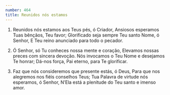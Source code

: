 ```yaml
---
number: 464
title: Reunidos nós estamos
---
```


1. Reunidos nós estamos aos Teus pés, ó Criador,
  Ansiosos esperamos Tuas bênçãos, Teu favor;
  Glorificado seja sempre Teu santo Nome, ó Senhor,
  E Teu reino anunciado para todo o pecador.

2. Ó Senhor, só Tu conheces nossa mente e coração,
  Elevamos nossas preces com sincera devoção.
  Nós invocamos o Teu Nome e desejamos Te honrar;
  Dá-nos força, Pai eterno, para Te glorificar.

3. Faz que nós consideremos que presente estás, ó Deus,
  Para que nos alegremos nos fiéis conselhos Teus;
  Tua Palavra de virtude nós esperamos, ó Senhor,
  N’Ela está a plenitude do Teu santo e imenso amor.
